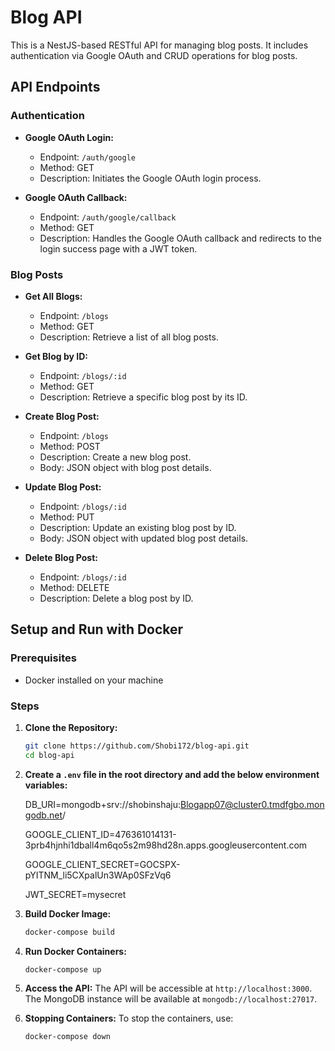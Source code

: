 # Blog API

This is a NestJS-based RESTful API for managing blog posts. It includes authentication via Google OAuth and CRUD operations for blog posts.

## API Endpoints

### Authentication

- **Google OAuth Login:**
  - Endpoint: `/auth/google`
  - Method: GET
  - Description: Initiates the Google OAuth login process.

- **Google OAuth Callback:**
  - Endpoint: `/auth/google/callback`
  - Method: GET
  - Description: Handles the Google OAuth callback and redirects to the login success page with a JWT token.

### Blog Posts

- **Get All Blogs:**
  - Endpoint: `/blogs`
  - Method: GET
  - Description: Retrieve a list of all blog posts.

- **Get Blog by ID:**
  - Endpoint: `/blogs/:id`
  - Method: GET
  - Description: Retrieve a specific blog post by its ID.

- **Create Blog Post:**
  - Endpoint: `/blogs`
  - Method: POST
  - Description: Create a new blog post.
  - Body: JSON object with blog post details.

- **Update Blog Post:**
  - Endpoint: `/blogs/:id`
  - Method: PUT
  - Description: Update an existing blog post by ID.
  - Body: JSON object with updated blog post details.

- **Delete Blog Post:**
  - Endpoint: `/blogs/:id`
  - Method: DELETE
  - Description: Delete a blog post by ID.

## Setup and Run with Docker

### Prerequisites

- Docker installed on your machine

### Steps

1. **Clone the Repository:**
   ```bash
   git clone https://github.com/Shobi172/blog-api.git
   cd blog-api
   ```

2. **Create a `.env` file in the root directory and add the below environment variables:**


    DB_URI=mongodb+srv://shobinshaju:Blogapp07@cluster0.tmdfgbo.mongodb.net/

    GOOGLE_CLIENT_ID=476361014131-3prb4hjnhi1dball4m6qo5s2m98hd28n.apps.googleusercontent.com
 
    GOOGLE_CLIENT_SECRET=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

    JWT_SECRET=mysecret


3. **Build Docker Image:**
   ```bash
   docker-compose build
   ```

4. **Run Docker Containers:**
   ```bash
   docker-compose up
   ```

5. **Access the API:**
   The API will be accessible at `http://localhost:3000`. The MongoDB instance will be available at `mongodb://localhost:27017`.

6. **Stopping Containers:**
   To stop the containers, use:
   ```bash
   docker-compose down
   ```
